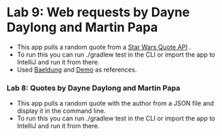 # Lab 9: Web requests by Dayne Daylong and Martin Papa

* This app pulls a random quote from a <a href= http://swquotesapi.digitaljedi.dk/index.html>Star Wars Quote API</a> .
* To run this you can run ./gradlew test in the CLI or import the app to IntelliJ and run it from there.
* Used <a href=https://www.baeldung.com/java-http-request>Baeldung</a> and <a href=https://github.com/codefellows/seattle-java-401d7/tree/master/class-09>Demo</a> as references.



### Lab 8: Quotes by Dayne Daylong and Martin Papa

* This app pulls a random quote with the author from a JSON file and display it in the command line.
* To run this you can run ./gradlew test in the CLI or import the app to IntelliJ and run it from there.


